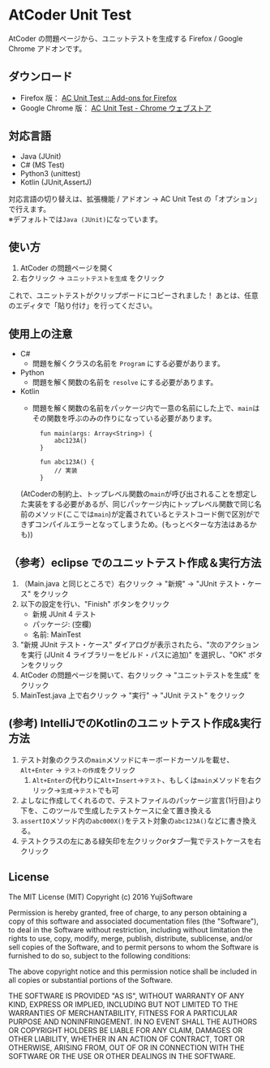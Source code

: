 # AtCoder Unit Test

AtCoder の問題ページから、ユニットテストを生成する Firefox / Google Chrome アドオンです。

## ダウンロード

* Firefox 版： [AC Unit Test :: Add-ons for Firefox](https://addons.mozilla.org/firefox/addon/ac-unit-test/ "AC Unit Test :: Add-ons for Firefox")
* Google Chrome 版： [AC Unit Test - Chrome ウェブストア](https://chrome.google.com/webstore/detail/lmahhninbclefepjbcdfbcjnancipfmi/ "AC Unit Test - Chrome ウェブストア")

## 対応言語

* Java (JUnit)
* C# (MS Test)
* Python3 (unittest)
* Kotlin (JUnit,AssertJ)

対応言語の切り替えは、拡張機能 / アドオン → AC Unit Test の「オプション」で行えます。  
※デフォルトでは`Java (JUnit)`になっています。

## 使い方

1. AtCoder の問題ページを開く
2. 右クリック → `ユニットテストを生成` をクリック

これで、ユニットテストがクリップボードにコピーされました！
あとは、任意のエディタで「貼り付け」を行ってください。

## 使用上の注意

* C#
    * 問題を解くクラスの名前を `Program` にする必要があります。
* Python
    * 問題を解く関数の名前を `resolve` にする必要があります。
* Kotlin
    * 問題を解く関数の名前をパッケージ内で一意の名前にした上で、`main`はその関数を呼ぶのみの作りになっている必要があります。  
    
            fun main(args: Array<String>) {
                abc123A()
            }
            
            fun abc123A() {
                // 実装
            }
            
    (AtCoderの制約上、トップレベル関数の`main`が呼び出されることを想定した実装をする必要があるが、同じパッケージ内にトップレベル関数で同じ名前のメソッド(ここでは`main`)が定義されているとテストコード側で区別ができずコンパイルエラーとなってしまうため。(もっとベターな方法はあるかも))

## （参考）eclipse でのユニットテスト作成＆実行方法

1. （Main.java と同じところで）右クリック → "新規" → "JUnit テスト・ケース" をクリック
2. 以下の設定を行い、"Finish" ボタンをクリック
    * 新規 JUnit 4 テスト
    * パッケージ: (空欄)
    * 名前: MainTest
3. "新規 JUnit テスト・ケース" ダイアログが表示されたら、"次のアクションを実行 (JUnit 4 ライブラリーをビルド・パスに追加)" を選択し、"OK" ボタンをクリック
4. AtCoder の問題ページを開いて、右クリック → "ユニットテストを生成" をクリック
5. MainTest.java 上で右クリック → "実行" → "JUnit テスト" をクリック

## (参考) IntelliJでのKotlinのユニットテスト作成&実行方法
1. テスト対象のクラスの`main`メソッドにキーボードカーソルを載せ、`Alt+Enter` → `テストの作成`をクリック
    1. `Alt+Enter`の代わりに`Alt+Insert`→`テスト`、もしくは`main`メソッドを右クリック→`生成`→`テスト`でも可
2. よしなに作成してくれるので、テストファイルのパッケージ宣言(1行目)より下を、このツールで生成したテストケースに全て置き換える
3. `assertIO`メソッド内の`abc000X()`をテスト対象の`abc123A()`などに書き換える。
4. テストクラスの左にある緑矢印を左クリックorタブ一覧でテストケースを右クリック

## License

The MIT License (MIT)
Copyright (c) 2016 YujiSoftware

Permission is hereby granted, free of charge, to any person obtaining a copy of this software and associated documentation files (the "Software"), to deal in the Software without restriction, including without limitation the rights to use, copy, modify, merge, publish, distribute, sublicense, and/or sell copies of the Software, and to permit persons to whom the Software is furnished to do so, subject to the following conditions:

The above copyright notice and this permission notice shall be included in all copies or substantial portions of the Software.

THE SOFTWARE IS PROVIDED "AS IS", WITHOUT WARRANTY OF ANY KIND, EXPRESS OR IMPLIED, INCLUDING BUT NOT LIMITED TO THE WARRANTIES OF MERCHANTABILITY, FITNESS FOR A PARTICULAR PURPOSE AND NONINFRINGEMENT. IN NO EVENT SHALL THE AUTHORS OR COPYRIGHT HOLDERS BE LIABLE FOR ANY CLAIM, DAMAGES OR OTHER LIABILITY, WHETHER IN AN ACTION OF CONTRACT, TORT OR OTHERWISE, ARISING FROM, OUT OF OR IN CONNECTION WITH THE SOFTWARE OR THE USE OR OTHER DEALINGS IN THE SOFTWARE.
